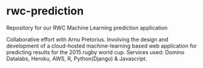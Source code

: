 # rwc-prediction
Repository for our RWC Machine Learning prediction application

Collaborative effort with Arnu Pretorius. Involving the design and development of a cloud-hosted machine-learning based web application for predicting results for the 2015 rugby world cup. Services used: Domino Datalabs, Heroku, AWS, R, Python(Django) & Javascript.
